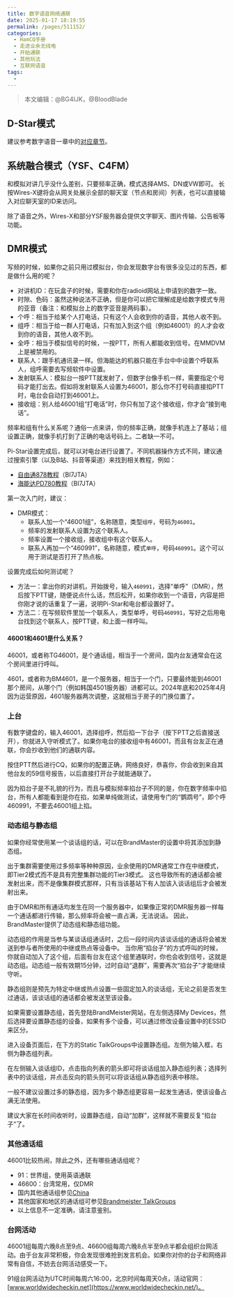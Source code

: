 ```yaml
---
title: 数字语音网络通联
date: 2025-01-17 18:19:55
permalink: /pages/511152/
categories:
  - HamCQ手册
  - 走进业余无线电
  - 开始通联
  - 其他玩法
  - 互联网语音
tags:
  - 
---
```

> 本文编辑：@BG4IJK，@BloodBlade

## D-Star模式

建议参考数字语音一章中的[对应章节](/pages/87443e1/#D-Star)。

## 系统融合模式（YSF、C4FM）

和模拟对讲几乎没什么差别，只要频率正确，模式选择AMS、DN或VW即可。
长按Wires-X键将会从网关处展示全部的聊天室（节点和房间）列表，也可以直接输入对应聊天室的ID来访问。

除了语音之外，Wires-X和部分YSF服务器会提供文字聊天、图片传输、公告板等功能。

## DMR模式

写频的时候，如果你之前只用过模拟台，你会发现数字台有很多没见过的东西，都是做什么用的呢？

* 对讲机ID：在玩盒子的时候，需要和你在radioid网站上申请到的数字一致。
* 时隙、色码：虽然这种说法不正确，但是你可以把它理解成是给数字模式专用的亚音（备注：和模拟台上的数字亚音是两码事）。
* 个呼：相当于给某个人打电话，只有这个人会收到你的语音，其他人收不到。
* 组呼：相当于给一群人打电话，只有加入到这个组（例如46001）的人才会收到你的语音，其他人收不到。
* 全呼：相当于模拟信号的时候，一按PTT，所有人都能收到信号。在MMDVM上是被禁用的。
* 联系人：跟手机通讯录一样。但海能达的机器只能在手台中中设置个呼联系人，组呼需要去写频软件中设置。
* 发射联系人：模拟台一按PTT就发射了，但数字台像手机一样，需要指定个号码才能打出去。假如将发射联系人设置为46001，那么你不打号码直接掐PTT时，电台会自动打到46001上。
* 接收组：别人给46001组“打电话”时，你只有加了这个接收组，你才会“接到电话”。

频率和组有什么关系呢？通俗一点来讲，你的频率正确，就像手机连上了基站；组设置正确，就像手机打到了正确的电话号码上。二者缺一不可。

Pi-Star设置完成后，就可以对电台进行设置了。不同机器操作方式不同，建议通过搜索引擎（以及B站、抖音等渠道）来找到相关教程，例如：

* [自由通878教程](https://www.bi7jta.cn/wiki/index.php?title=%E9%A6%96%E9%A1%B5#AnyTone878_MMDVM.E5.86.99.E9.A2.91.E6.95.99.E7.A8.8B_.EF.BC.88.E9.80.82.E7.94.A8.E4.BA.8E.E6.89.80.E6.9C.89DMR.E7.94.B5.E5.8F.B0.EF.BC.89)（BI7JTA）
* [海能达PD780教程](https://www.bi7jta.cn/wiki/index.php?title=%E9%A6%96%E9%A1%B5#.E6.B5.B7.E8.83.BD.E8.BE.BE_PD780)（BI7JTA）

第一次入门时，建议：

* DMR模式：
  * 联系人加一个“46001组”，名称随意，类型`组呼`，号码为`46001`。
  * 频率的发射联系人设置为这个联系人。
  * 频率设置一个接收组，接收组中有这个联系人。
  * 联系人再加一个“460991”，名称随意，模式`单呼`，号码`460991`。这个可以用于测试是否打开了热点板。

设置完成后如何测试呢？

* 方法一：拿出你的对讲机，开始拨号，输入`460991`，选择“单呼”（DMR），然后按下PTT键，随便说点什么话，然后松开，如果你收到一个语音，内容是把你刚才说的话重复了一遍，说明Pi-Star和电台都设置好了。
* 方法二：在写频软件里加一个联系人，类型单呼，号码`460991`，写好之后用电台找到这个联系人，按PTT键，和上面一样呼叫。

#### 46001和4601是什么关系？

46001，或者称TG46001，是个通话组，相当于一个房间，国内台友通常会在这个房间里进行呼叫。

4601，或者称为BM4601，是一个服务器，相当于一个门，只要最终能到46001那个房间，从哪个门（例如韩国4501服务器）进都可以。2024年底和2025年4月因为运营原因，4601服务器两次调整，这就相当于房子的门换位置了。

### 上台

有数字键盘的，输入46001，选择组呼，然后掐一下台子（按下PTT之后直接送开），你就进入守听模式了。如果你电台的接收组中有46001，而且有台友正在通联，你会抄收到他们的通联内容。

按住PTT然后进行CQ，如果你的配置正确，网络良好，恭喜你，你会收到来自其他台友的59信号报告，以后直接打开台子就能通联了。

因为掐台子是不礼貌的行为，而且与模拟频率掐台子不同的是，你在数字频率中掐台，所有人都能看到是你在掐，如果单纯做测试，请使用专门的“鹦鹉号”，即个呼460991，不要去46001组上掐。

### 动态组与静态组

如果你经常使用某一个谈话组的话，可以在BrandMaster的设置中将其添加到静态组。

出于集群需要使用过多频率等种种原因，业余使用的DMR通常工作在中继模式，即Tier2模式而不是具有完整集群功能的Tier3模式。
这也导致所有的通话都会被发射出来，而不是像集群模式那样，只有当该基站下有人加该入谈话组后才会被发射出来。

由于DMR和所有通话均发生在同一个服务器中，如果像正常的DMR服务器一样每一个通话都进行传输，那么频率将会被一直占满，无法说话。
因此，BrandMaster提供了动态组和静态组功能。

动态组的作用是当参与某谈话组通话时，之后一段时间内该谈话组的通话将会被发送到参与者所使用的中继或热点等设备中。
当你用“掐台子”的方式呼叫的时候，你就自动加入了这个组，后面有台友在这个组里通联时，你也会收到信号，这就是动态组。动态组一般有效期15分钟，过时自动“退群”，需要再次“掐台子”才能继续守听。

静态组则是预先为特定中继或热点设置一些固定加入的谈话组，无论之前是否发生过通话，该谈话组的通话都会被发送至该设备。

如果需要设置静态组，首先登陆BrandMeister网站，在左侧选择My Devices，然后选择要设置静态组的设备，如果有多个设备，可以通过修改设备设置中的ESSID来区分。

进入设备页面后，在下方的Static TalkGroups中设置静态组。左侧为输入框，右侧为静态组列表。

在左侧输入谈话组ID，点击指向列表的箭头即可将谈话组加入静态组列表；选择列表中的谈话组，并点击反向的箭头则可以将谈话组从静态组列表中移除。

一般不建议设置过多的静态组，因为多个静态组更容易一起发生通话，使该设备占满无法使用。

建议大家在长时间收听时，设置静态组，自动“加群”，这样就不需要反复“掐台子”了。

### 其他通话组

46001比较热闹，除此之外，还有哪些通话组呢？

* 91：世界组，使用英语通联
* 46600：台湾常用，仅DMR
* 国内其他通话组参见[China](https://wiki.brandmeister.network/index.php/China)
* 其他国家和地区的通话组可参见[Brandmeister TalkGroups](https://wiki.brandmeister.network/index.php/TalkGroups)
* 以上信息不一定准确，请注意鉴别。

### 台网活动

46001组每周六晚8点至9点、46600组每周六晚8点半至9点半都会组织台网活动。由于台友非常积极，你会发现很难抢到发言机会。如果你对你的台子和网络非常有自信，不妨去台网活动感受一下。

91组台网活动为UTC时间每周六16:00，北京时间每周天0点，活动官网：[www.worldwidecheckin.net](https://www.worldwidecheckin.net/)。